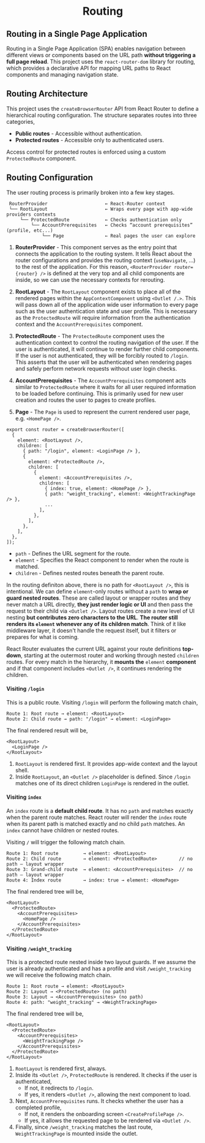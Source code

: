 <div align="center">
    <h1> Routing </h1>
</div>

## Routing in a Single Page Application

Routing in a Single Page Application (SPA) enables navigation between different views or components based on the URL path **without triggering a full page reload**. This project uses the `react-router-dom` library for routing, which provides a declarative API for mapping URL paths to React components and managing navigation state.

## Routing Architecture

This project uses the `createBrowserRouter` API from React Router to define a hierarchical routing configuration. The structure separates routes into three categories,

- **Public routes** - Accessible without authentication.
- **Protected routes** - Accessible only to authenticated users.

Access control for protected routes is enforced using a custom `ProtectedRoute` component.

## Routing Configuration

The user routing process is primarily broken into a few key stages.

```
 RouterProvider                     ← React‑Router context
 └── RootLayout                     ← Wraps every page with app‑wide providers contexts
     └── ProtectedRoute             ← Checks authentication only
         └── AccountPrerequisites   ← Checks “account prerequisites” (profile, etc...)
             └── Page               ← Real pages the user can explore
```

1. **RouterProvider** - This component serves as the entry point that connects the application to the routing system. It tells React about the router configurations and provides the routing context (`useNavigate`, ...) to the rest of the application. For this reason, `<RouterProvider router={router} />` is defined at the very top and all child components are inside, so we can use the necessary contexts for rerouting.

2. **RootLayout** - The `RootLayout` component exists to place all of the rendered pages within the `AppContextComponent` using `<Outlet /.>`. This will pass down all of the application wide user information to every page such as the user authentication state and user profile. This is necessary as the `ProtectedRoute` will require information from the authentication context and the `AccountPrerequisites` component.

3. **ProtectedRoute** - The `ProtectedRoute` component uses the authentication context to control the routing navigation of the user. If the user is authenticated, it will continue to render further child components. If the user is not authenticated, they will be forcibly routed to `/login`. This asserts that the user will be authenticated when rendering pages and safely perform network requests without user login checks.

4. **AccountPrerequisites** - The `AccountPrerequisites` component acts similar to `ProtectedRoute` where it waits for all user required information to be loaded before continuing. This is primarily used for new user creation and routes the user to pages to create profiles.

5. **Page** - The `Page` is used to represent the current rendered user page, e.g. `<HomePage />`.

```TSX
export const router = createBrowserRouter([
  {
    element: <RootLayout />,
    children: [
      { path: "/login", element: <LoginPage /> },
      {
        element: <ProtectedRoute />,
        children: [
          {
            element: <AccountPrerequisites />,
            children: [
              { index: true, element: <HomePage /> },
              { path: "weight_tracking", element: <WeightTrackingPage /> },
              ...
            ],
          },
        ],
      },
    ],
  },
]);
```

- `path` - Defines the URL segment for the route.
- `element` - Specifies the React component to render when the route is matched.
- `children` - Defines nested routes beneath the parent route.

In the routing definiton above, there is no path for `<RootLayout />`, this is intentional. We can define `element`-only routes without a `path` to **wrap or guard nested routes**. These are called layout or wrapper routes and they never match a URL directly, **they just render logic or UI** and then pass the request to their child via `<Outlet />`. Layout routes create a new level of UI nesting **but contributes zero characters to the URL**. **The router still renders its `element` whenever any of its children match**. Think of it like middleware layer, it doesn't handle the request itself, but it filters or prepares for what is coming.

React Router evaluates the current URL against your route definitions **top-down**, starting at the outermost router and working through nested `children` routes. For every match in the hierarchy, it **mounts the** `element` **component** and if that component includes `<Outlet />`, it continues rendering the children.

#### Visiting `/login`

This is a public route. Visiting `/login` will perform the following match chain,

```
Route 1: Root route → element: <RootLayout>
Route 2: Child route → path: "/login" → element: <LoginPage>
```

The final rendered result will be,

```TSX
<RootLayout>
  <LoginPage />
</RootLayout>
```

1. `RootLayout` is rendered first. It provides app-wide context and the layout shell.
2. Inside `RootLayout`, an `<Outlet />` placeholder is defined. Since `/login` matches one of its direct children `LoginPage` is rendered in the outlet.

#### Visiting `index`

An `index` route is a **default child route**. It has no `path` and matches exactly when the parent route matches. React router will render the `index` route when its parent path is matched exactly and no child `path` matches. An `index` cannot have children or nested routes.

Visiting `/` will trigger the following match chain.

```
Route 1: Root route         → element: <RootLayout>
Route 2: Child route        → element: <ProtectedRoute>        // no path – layout wrapper
Route 3: Grand‑child route  → element: <AccountPrerequisites>  // no path – layout wrapper
Route 4: Index route        → index: true → element: <HomePage>
```

The final rendered tree will be,

```TSX
<RootLayout>
  <ProtectedRoute>
    <AccountPrerequisites>
      <HomePage />
    </AccountPrerequisites>
  </ProtectedRoute>
</RootLayout>
```

#### Visiting `/weight_tracking`

This is a protected route nested inside two layout guards. If we assume the user is already authenticated and has a profile and visit `/weight_tracking` we will receive the following match chain.

```
Route 1: Root route → element: <RootLayout>
Route 2: Layout → <ProtectedRoute> (no path)
Route 3: Layout → <AccountPrerequisites> (no path)
Route 4: path: "weight_tracking" → <WeightTrackingPage>
```

The final rendered tree will be,

```TSX
<RootLayout>
  <ProtectedRoute>
    <AccountPrerequisites>
      <WeightTrackingPage />
    </AccountPrerequisites>
  </ProtectedRoute>
</RootLayout>
```

1. `RootLayout` is rendered first, always.
2. Inside its `<Outlet />`, `ProtectedRoute` is rendered. It checks if the user is authenticated,
    - If not, it redirects to `/login`.
    - If yes, it renders `<Outlet />`, allowing the next component to load.
3. Next, `AccountPrerequisites` runs. It checks whether the user has a completed profile,
    - If not, it renders the onboarding screen `<CreateProfilePage />`.
    - If yes, it allows the requested page to be rendered via `<Outlet />`.
4. Finally, since `/weight_tracking` matches the last route, `WeightTrackingPage` is mounted inside the outlet.
